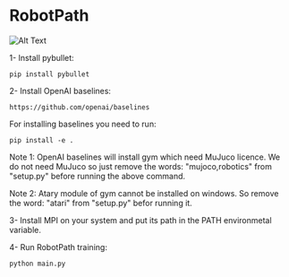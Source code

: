 # RobotPath

![Alt Text](https://github.com/kavehkamali/RobotPath/blob/master/demo.gif)


1- Install pybullet:

```
pip install pybullet
```

2- Install OpenAI baselines:

```
https://github.com/openai/baselines
```
For installing baselines you need to run:

```
pip install -e .
```

Note 1: OpenAI baselines will install gym which need MuJuco licence. We do not need MuJuco so just remove the words: "mujoco,robotics" from "setup.py" before running the above command.

Note 2: Atary module of gym cannot be installed on windows. So remove the word: "atari" from "setup.py" befor running it.

3- Install MPI on your system and put its path in the PATH environmetal variable.

4- Run RobotPath training:

```
python main.py
```